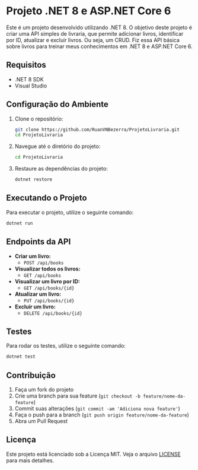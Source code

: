 # Projeto .NET 8 e ASP.NET Core 6

Este é um projeto desenvolvido utilizando .NET 8. O objetivo deste projeto é criar uma API simples de livraria, que permite adicionar livros, identificar por ID, atualizar e excluir livros. Ou seja, um CRUD. Fiz essa API básica sobre livros para treinar meus conhecimentos em .NET 8 e ASP.NET Core 6.

## Requisitos

- .NET 8 SDK
- Visual Studio

## Configuração do Ambiente

1. Clone o repositório:
   ```bash
   git clone https://github.com/RuanVNBezerra/ProjetoLivraria.git
   cd ProjetoLivraria
   ```
2. Navegue até o diretório do projeto:
   ```bash
   cd ProjetoLivraria
   ```
3. Restaure as dependências do projeto:
   ```bash
   dotnet restore
   ```

## Executando o Projeto

Para executar o projeto, utilize o seguinte comando:
```bash
dotnet run
```

## Endpoints da API

- **Criar um livro:**
  - `POST /api/books`
- **Visualizar todos os livros:**
  - `GET /api/books`
- **Visualizar um livro por ID:**
  - `GET /api/books/{id}`
- **Atualizar um livro:**
  - `PUT /api/books/{id}`
- **Excluir um livro:**
  - `DELETE /api/books/{id}`

## Testes

Para rodar os testes, utilize o seguinte comando:
```bash
dotnet test
```

## Contribuição

1. Faça um fork do projeto
2. Crie uma branch para sua feature (`git checkout -b feature/nome-da-feature`)
3. Commit suas alterações (`git commit -am 'Adiciona nova feature'`)
4. Faça o push para a branch (`git push origin feature/nome-da-feature`)
5. Abra um Pull Request

## Licença

Este projeto está licenciado sob a Licença MIT. Veja o arquivo [LICENSE](https://github.com/RuanVNBezerra/ProjetoLivraria/blob/master/LICENSE.txt) para mais detalhes.
```